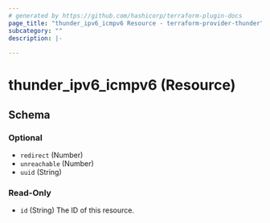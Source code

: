 ```yaml
---
# generated by https://github.com/hashicorp/terraform-plugin-docs
page_title: "thunder_ipv6_icmpv6 Resource - terraform-provider-thunder"
subcategory: ""
description: |-
  
---
```


# thunder_ipv6_icmpv6 (Resource)





<!-- schema generated by tfplugindocs -->
## Schema

### Optional

- `redirect` (Number)
- `unreachable` (Number)
- `uuid` (String)

### Read-Only

- `id` (String) The ID of this resource.


